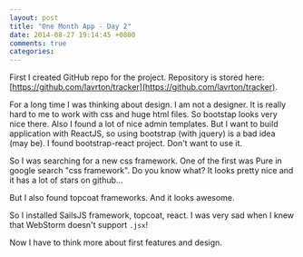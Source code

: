 ```yaml
---
layout: post
title: "One Month App - Day 2"
date: 2014-08-27 19:14:45 +0800
comments: true
categories: 
---
```



First I created GitHub repo for the project. Repository is stored here: [https://github.com/lavrton/tracker](https://github.com/lavrton/tracker).

For a long time I was thinking about design. I am not a designer. It is really hard to me to work with css and huge html files. So bootstap looks very nice there. Also I found a lot of nice admin templates. But I want to build application with ReactJS, so using bootstrap (with jquery) is a bad idea (may be). I found bootstrap-react project. Don't want to use it.

<!--more-->

So I was searching for a new css framework. One of the first was Pure in google search "css framework". Do you know what? It looks pretty nice and it has a lot of stars on github...

But I also found topcoat frameworks. And it looks awesome.

So I installed SailsJS framework, topcoat, react. I was very sad when I knew that WebStorm doesn't support `.jsx`!

Now I have to think more about first features and design.
